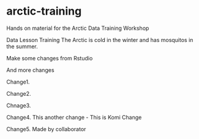 # arctic-training
Hands on material for the Arctic Data Training Workshop

Data
Lesson
Training
The Arctic is cold in the winter and has mosquitos in the summer.

Make some changes from Rstudio

And more changes 

Change1.

Change2.

Chnage3.

Change4. This another change - This is Komi Change

Change5. Made by collaborator
